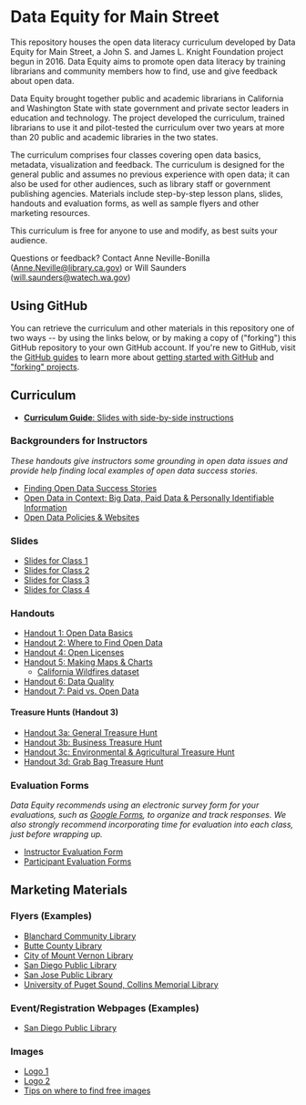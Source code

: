 # Data Equity for Main Street

This repository houses the open data literacy curriculum developed by Data Equity for Main Street, a John S. and James L. Knight Foundation project begun in 2016. Data Equity aims to promote open data literacy by training librarians and community members how to find, use and give feedback about open data.

Data Equity brought together public and academic librarians in California and Washington State with state government and private sector leaders in education and technology. The project developed the curriculum, trained librarians to use it and pilot-tested the curriculum over two years at more than 20 public and academic libraries in the two states.

The curriculum comprises four classes covering open data basics, metadata, visualization and feedback. The curriculum is designed for the general public and assumes no previous experience with open data; it can also be used for other audiences, such as library staff or government publishing agencies. Materials include step-by-step lesson plans, slides, handouts and evaluation forms, as well as sample flyers and other marketing resources.

This curriculum is free for anyone to use and modify, as best suits your audience. 

Questions or feedback? Contact Anne Neville-Bonilla (Anne.Neville@library.ca.gov) or Will Saunders (will.saunders@watech.wa.gov)

## Using GitHub 
You can retrieve the curriculum and other materials in this repository one of two ways -- by using the links below, or by making a copy of ("forking") this GitHub repository to your own GitHub account. If you're new to GitHub, visit the [GitHub guides](https://guides.github.com/) to learn more about [getting started with GitHub](https://guides.github.com/activities/hello-world/) and ["forking" projects](https://guides.github.com/activities/forking/).

## Curriculum
- [**Curriculum Guide**: Slides with side-by-side instructions](https://docs.google.com/document/d/1pcqqn3EQzWJD6yCzlT6HR4sPhaQCORflruH0b4W18-A/edit#)

### Backgrounders for Instructors
*These handouts give instructors some grounding in open data issues and provide help finding local examples of open data success stories.*
- [Finding Open Data Success Stories](https://docs.google.com/document/d/1OKFddqoYJj1jo7Pi0PBZdKx7b38toUCZTJ327ztgCjw/edit?usp=sharing)
- [Open Data in Context: Big Data, Paid Data & Personally Identifiable Information](https://docs.google.com/document/d/1pVulnVN3j-SJSy1u8R9S_qoneHIeJ-EZvhOoPEMj56E/edit?usp=sharing)
- [Open Data Policies & Websites](https://docs.google.com/document/d/1_wwLKF0KENYa_2rryq3tbwKbMVk41PgJlLGS0HrR9cI/edit?usp=sharing)

### Slides
- [Slides for Class 1](https://docs.google.com/presentation/d/1plQPf5cBsxsvo3RXQkA1iZPRJmN60DuRsRQc98RonQs/edit#slide=id.g25165cb096_4_2756) 
- [Slides for Class 2](https://docs.google.com/presentation/d/1LoxSZuZ7U8I34SQ_Nu9rRhoA0XL32O8yUG2YaKTaw7Y/edit#slide=id.g247ef6a410_0_5)
- [Slides for Class 3](https://docs.google.com/presentation/d/1G0IfeWVWpzQcfjzE8LEVHtQPHYw2ZBmXcet0a-tk7zI/edit#slide=id.g247f2d9a92_0_99)
- [Slides for Class 4](https://docs.google.com/presentation/d/1yhUyo4huFnxiIBvo3RsEVlj7xzxmH1laDGCSkYDoGtA/edit#slide=id.g247e79edad_0_0)

### Handouts
- [Handout 1: Open Data Basics](https://docs.google.com/document/d/18JrNqzUFBzjuH1SFpSOJIT01CYPwi_wu1K-ZOwXMDOA/edit?usp=sharing)
- [Handout 2: Where to Find Open Data](https://docs.google.com/document/d/13ON3H85VdNEX5nWG70eACTNVcKlHKhmEmSK6s7RIMf4/edit?usp=sharing)
- [Handout 4: Open Licenses](https://drive.google.com/file/d/0B8WR82J3b3O1XzE3UHE2cjdnOUk/view)
- [Handout 5: Making Maps & Charts](https://drive.google.com/file/d/1djyKY56cLhWAY0GKstLEXYvEtKdRZJMl/view?usp=sharing)
    - [California Wildfires dataset](https://raw.githubusercontent.com/Data-Equity/DataEquityForMainStreet/master/Curriculum(IncludesEvaluationMaterials)/Handouts/Datasets/2015CaliforniaWildfires.csv)
- [Handout 6: Data Quality](https://docs.google.com/document/d/1G-OvbaGTFptKowM-mwSxuTNatvAT1CTFEATy9kwlBGM/edit?usp=sharing)
- [Handout 7: Paid vs. Open Data](https://docs.google.com/document/d/1BnExS6xvyCqKCrJAU0bYrvyrSbPVBQP2s10kvsXaA6w/edit?usp=sharing)
#### Treasure Hunts (Handout 3)
- [Handout 3a: General Treasure Hunt](https://docs.google.com/document/d/1oX7Cjn-B6aovkYhEHdj0IiqoXNeuHhsMxF-B24zjA6E/edit?usp=sharing)
- [Handout 3b: Business Treasure Hunt](https://docs.google.com/document/d/1NCD4wtNh-QasXnJkeBBedbTfChB94uJpbwOW8TYAMKs/edit?usp=sharing)
- [Handout 3c: Environmental & Agricultural Treasure Hunt](https://docs.google.com/document/d/1snQvsq1-rA8GCdS2gsLi26vfrjWAw2X4lRCD_JGTtyY/edit?usp=sharing)
- [Handout 3d: Grab Bag Treasure Hunt](https://docs.google.com/document/d/1knC7AY4BV9wlvgjYhkjFvZdusUVI1HNqagLDGGYL_bc/edit?usp=sharing)

### Evaluation Forms
*Data Equity recommends using an electronic survey form for your evaluations, such as [Google Forms](https://docs.google.com/forms/u/0/), to organize and track responses. We also strongly recommend incorporating time for evaluation into each class, just before wrapping up.*
- [Instructor Evaluation Form](https://docs.google.com/document/d/1kbcA5EUg8izEECjzS2scJYd4u67Voh5TzodN6pJ8JTk/edit?usp=sharing)
- [Participant Evaluation Forms](https://docs.google.com/document/d/1P8ANWEYwSO85e7POTts3xzJfD4h0oY-vkS3HR2fRuw8/edit?usp=sharing)

## Marketing Materials

### Flyers (Examples)
- [Blanchard Community Library](https://drive.google.com/file/d/1duey64fWVr0_MbZtWDIBBGqZEs0XA5uy/view?usp=sharing)
- [Butte County Library](https://drive.google.com/file/d/1mvpDr_VLynWr5HavIUrDkDTJHqxsj2HD/view?usp=sharing)
- [City of Mount Vernon Library](https://drive.google.com/file/d/1OSWl13zzgR8TU2B3dJmFH4VJ0Ngoeyxq/view?usp=sharing)
- [San Diego Public Library](https://drive.google.com/file/d/1k9gvBDPORKWFLKb7R-LXLsYieeXWAaQQ/view?usp=sharing)
- [San Jose Public Library](https://drive.google.com/file/d/1Gj7bz_xv2QkwblnXqnn8BKoeHLFi-x10/view?usp=sharing)
- [University of Puget Sound, Collins Memorial Library](https://drive.google.com/file/d/1D9cpyVEs2ItysF7we89613i8tKP1_2yy/view?usp=sharing)

### Event/Registration Webpages (Examples)
- [San Diego Public Library](https://sandiego.librarymarket.com/connect-open-data-2)

### Images
- [Logo 1](https://drive.google.com/file/d/1evwpzIXac_6aZbuctfMW8IimTz2gmiC7/view?usp=sharing)
- [Logo 2](https://pixabay.com/en/security-secure-technology-safety-2168234/)
- [Tips on where to find free images](https://docs.google.com/document/d/16y_iGJnOhp-__JgPE5Z1BBFnQQBgwBPHK50hJL53HJY/edit?usp=sharing)





